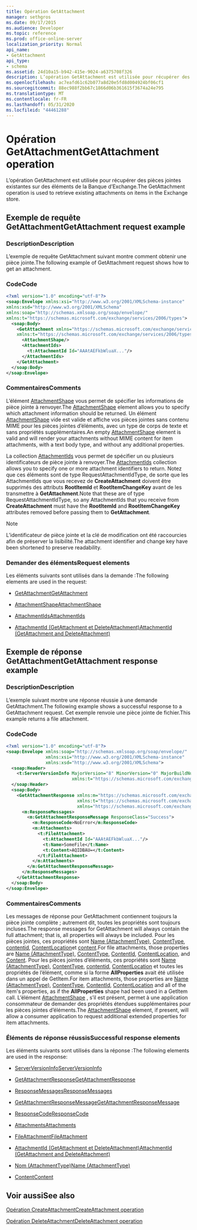 ```yaml
---
title: Opération GetAttachment
manager: sethgros
ms.date: 09/17/2015
ms.audience: Developer
ms.topic: reference
ms.prod: office-online-server
localization_priority: Normal
api_name:
- GetAttachment
api_type:
- schema
ms.assetid: 24d10a15-b942-415e-9024-a6375708f326
description: L’opération GetAttachment est utilisée pour récupérer des pièces jointes existantes sur des éléments de la Banque d’Exchange.
ms.openlocfilehash: ac7eafd61c62b077a8d20e5fd8d004924bf06cf1
ms.sourcegitcommit: 88ec988f2bb67c1866d06b361615f3674a24e795
ms.translationtype: MT
ms.contentlocale: fr-FR
ms.lasthandoff: 05/31/2020
ms.locfileid: "44461288"
---
```

# <a name="getattachment-operation"></a><span data-ttu-id="4d690-103">Opération GetAttachment</span><span class="sxs-lookup"><span data-stu-id="4d690-103">GetAttachment operation</span></span>

<span data-ttu-id="4d690-104">L’opération GetAttachment est utilisée pour récupérer des pièces jointes existantes sur des éléments de la Banque d’Exchange.</span><span class="sxs-lookup"><span data-stu-id="4d690-104">The GetAttachment operation is used to retrieve existing attachments on items in the Exchange store.</span></span>
  
## <a name="getattachment-request-example"></a><span data-ttu-id="4d690-105">Exemple de requête GetAttachment</span><span class="sxs-lookup"><span data-stu-id="4d690-105">GetAttachment request example</span></span>

### <a name="description"></a><span data-ttu-id="4d690-106">Description</span><span class="sxs-lookup"><span data-stu-id="4d690-106">Description</span></span>

<span data-ttu-id="4d690-107">L’exemple de requête GetAttachment suivant montre comment obtenir une pièce jointe.</span><span class="sxs-lookup"><span data-stu-id="4d690-107">The following example of GetAttachment request shows how to get an attachment.</span></span>
  
### <a name="code"></a><span data-ttu-id="4d690-108">Code</span><span class="sxs-lookup"><span data-stu-id="4d690-108">Code</span></span>

```XML
<?xml version="1.0" encoding="utf-8"?>
<soap:Envelope xmlns:xsi="http://www.w3.org/2001/XMLSchema-instance"
xmlns:xsd="http://www.w3.org/2001/XMLSchema"
xmlns:soap="http://schemas.xmlsoap.org/soap/envelope/"
xmlns:t="https://schemas.microsoft.com/exchange/services/2006/types">
  <soap:Body>
    <GetAttachment xmlns="https://schemas.microsoft.com/exchange/services/2006/messages"
    xmlns:t="https://schemas.microsoft.com/exchange/services/2006/types">
      <AttachmentShape/>
      <AttachmentIds>
        <t:AttachmentId Id="AAAtAEFkbWluaX..."/>
      </AttachmentIds>
    </GetAttachment>
  </soap:Body>
</soap:Envelope>
```

### <a name="comments"></a><span data-ttu-id="4d690-109">Commentaires</span><span class="sxs-lookup"><span data-stu-id="4d690-109">Comments</span></span>

<span data-ttu-id="4d690-110">L’élément [AttachmentShape](attachmentshape.md) vous permet de spécifier les informations de pièce jointe à renvoyer.</span><span class="sxs-lookup"><span data-stu-id="4d690-110">The [AttachmentShape](attachmentshape.md) element allows you to specify which attachment information should be returned.</span></span> <span data-ttu-id="4d690-111">Un élément [AttachmentShape](attachmentshape.md) vide est valide et affiche vos pièces jointes sans contenu MIME pour les pièces jointes d’éléments, avec un type de corps de texte et sans propriétés supplémentaires.</span><span class="sxs-lookup"><span data-stu-id="4d690-111">An empty [AttachmentShape](attachmentshape.md) element is valid and will render your attachments without MIME content for item attachments, with a text body type, and without any additional properties.</span></span> 
  
<span data-ttu-id="4d690-112">La collection [AttachmentIds](attachmentids.md) vous permet de spécifier un ou plusieurs identificateurs de pièce jointe à renvoyer.</span><span class="sxs-lookup"><span data-stu-id="4d690-112">The [AttachmentIds](attachmentids.md) collection allows you to specify one or more attachment identifiers to return.</span></span> <span data-ttu-id="4d690-113">Notez que ces éléments sont de type RequestAttachmentIdType, de sorte que les AttachmentIds que vous recevez de **CreateAttachment** doivent être supprimés des attributs **RootItemId** et **RootItemChangeKey** avant de les transmettre à **GetAttachment**.</span><span class="sxs-lookup"><span data-stu-id="4d690-113">Note that these are of type RequestAttachmentIdType, so any AttachmentIds that you receive from **CreateAttachment** must have the **RootItemId** and **RootItemChangeKey** attributes removed before passing them to **GetAttachment**.</span></span>
  
> [!NOTE]
> <span data-ttu-id="4d690-114">L’identificateur de pièce jointe et la clé de modification ont été raccourcies afin de préserver la lisibilité.</span><span class="sxs-lookup"><span data-stu-id="4d690-114">The attachment identifier and change key have been shortened to preserve readability.</span></span> 
  
### <a name="request-elements"></a><span data-ttu-id="4d690-115">Demander des éléments</span><span class="sxs-lookup"><span data-stu-id="4d690-115">Request elements</span></span>

<span data-ttu-id="4d690-116">Les éléments suivants sont utilisés dans la demande :</span><span class="sxs-lookup"><span data-stu-id="4d690-116">The following elements are used in the request:</span></span>
  
- [<span data-ttu-id="4d690-117">GetAttachment</span><span class="sxs-lookup"><span data-stu-id="4d690-117">GetAttachment</span></span>](getattachment.md)
    
- [<span data-ttu-id="4d690-118">AttachmentShape</span><span class="sxs-lookup"><span data-stu-id="4d690-118">AttachmentShape</span></span>](attachmentshape.md)
    
- [<span data-ttu-id="4d690-119">AttachmentIds</span><span class="sxs-lookup"><span data-stu-id="4d690-119">AttachmentIds</span></span>](attachmentids.md)
    
- [<span data-ttu-id="4d690-120">AttachmentId (GetAttachment et DeleteAttachment)</span><span class="sxs-lookup"><span data-stu-id="4d690-120">AttachmentId (GetAttachment and DeleteAttachment)</span></span>](attachmentid-getattachment-and-deleteattachment.md)
    
## <a name="getattachment-response-example"></a><span data-ttu-id="4d690-121">Exemple de réponse GetAttachment</span><span class="sxs-lookup"><span data-stu-id="4d690-121">GetAttachment response example</span></span>

### <a name="description"></a><span data-ttu-id="4d690-122">Description</span><span class="sxs-lookup"><span data-stu-id="4d690-122">Description</span></span>

<span data-ttu-id="4d690-123">L’exemple suivant montre une réponse réussie à une demande GetAttachment.</span><span class="sxs-lookup"><span data-stu-id="4d690-123">The following example shows a successful response to a GetAttachment request.</span></span> <span data-ttu-id="4d690-124">Cet exemple renvoie une pièce jointe de fichier.</span><span class="sxs-lookup"><span data-stu-id="4d690-124">This example returns a file attachment.</span></span>
  
### <a name="code"></a><span data-ttu-id="4d690-125">Code</span><span class="sxs-lookup"><span data-stu-id="4d690-125">Code</span></span>

```XML
<?xml version="1.0" encoding="utf-8"?>
<soap:Envelope xmlns:soap="http://schemas.xmlsoap.org/soap/envelope/" 
               xmlns:xsi="http://www.w3.org/2001/XMLSchema-instance" 
               xmlns:xsd="http://www.w3.org/2001/XMLSchema">
  <soap:Header>
    <t:ServerVersionInfo MajorVersion="8" MinorVersion="0" MajorBuildNumber="662" MinorBuildNumber="0" 
                         xmlns:t="https://schemas.microsoft.com/exchange/services/2006/types"/>
  </soap:Header>
  <soap:Body>
    <GetAttachmentResponse xmlns:m="https://schemas.microsoft.com/exchange/services/2006/messages" 
                           xmlns:t="https://schemas.microsoft.com/exchange/services/2006/types" 
                           xmlns="https://schemas.microsoft.com/exchange/services/2006/messages">
      <m:ResponseMessages>
        <m:GetAttachmentResponseMessage ResponseClass="Success">
          <m:ResponseCode>NoError</m:ResponseCode>
          <m:Attachments>
            <t:FileAttachment>
              <t:AttachmentId Id="AAAtAEFkbWluaX..."/>
              <t:Name>SomeFile</t:Name>
              <t:Content>AQIDBAU=</t:Content>
            </t:FileAttachment>
          </m:Attachments>
        </m:GetAttachmentResponseMessage>
      </m:ResponseMessages>
    </GetAttachmentResponse>
  </soap:Body>
</soap:Envelope>
```

### <a name="comments"></a><span data-ttu-id="4d690-126">Commentaires</span><span class="sxs-lookup"><span data-stu-id="4d690-126">Comments</span></span>

<span data-ttu-id="4d690-127">Les messages de réponse pour GetAttachment contiennent toujours la pièce jointe complète ; autrement dit, toutes les propriétés sont toujours incluses.</span><span class="sxs-lookup"><span data-stu-id="4d690-127">The response messages for GetAttachment will always contain the full attachment; that is, all properties will always be included.</span></span> <span data-ttu-id="4d690-128">Pour les pièces jointes, ces propriétés sont [Name (AttachmentType)](name-attachmenttype.md), [ContentType](contenttype.md), [contentid](contentid.md), [ContentLocation](contentlocation.md)et [content](content.md).</span><span class="sxs-lookup"><span data-stu-id="4d690-128">For file attachments, those properties are [Name (AttachmentType)](name-attachmenttype.md), [ContentType](contenttype.md), [ContentId](contentid.md), [ContentLocation](contentlocation.md), and [Content](content.md).</span></span> <span data-ttu-id="4d690-129">Pour les pièces jointes d’éléments, ces propriétés sont [Name (AttachmentType)](name-attachmenttype.md), [ContentType](contenttype.md), [contentid](contentid.md), [ContentLocation](contentlocation.md) et toutes les propriétés de l’élément, comme si la forme **AllProperties** avait été utilisée dans un appel de GetItem.</span><span class="sxs-lookup"><span data-stu-id="4d690-129">For item attachments, those properties are [Name (AttachmentType)](name-attachmenttype.md), [ContentType](contenttype.md), [ContentId](contentid.md), [ContentLocation](contentlocation.md) and all of the item's properties, as if the **AllProperties** shape had been used in a GetItem call.</span></span> <span data-ttu-id="4d690-130">L’élément [AttachmentShape](attachmentshape.md) , s’il est présent, permet à une application consommateur de demander des propriétés étendues supplémentaires pour les pièces jointes d’éléments.</span><span class="sxs-lookup"><span data-stu-id="4d690-130">The [AttachmentShape](attachmentshape.md) element, if present, will allow a consumer application to request additional extended properties for item attachments.</span></span> 
  
### <a name="successful-response-elements"></a><span data-ttu-id="4d690-131">Éléments de réponse réussis</span><span class="sxs-lookup"><span data-stu-id="4d690-131">Successful response elements</span></span>

<span data-ttu-id="4d690-132">Les éléments suivants sont utilisés dans la réponse :</span><span class="sxs-lookup"><span data-stu-id="4d690-132">The following elements are used in the response:</span></span>
  
- [<span data-ttu-id="4d690-133">ServerVersionInfo</span><span class="sxs-lookup"><span data-stu-id="4d690-133">ServerVersionInfo</span></span>](serverversioninfo.md)
    
- [<span data-ttu-id="4d690-134">GetAttachmentResponse</span><span class="sxs-lookup"><span data-stu-id="4d690-134">GetAttachmentResponse</span></span>](getattachmentresponse.md)
    
- [<span data-ttu-id="4d690-135">ResponseMessages</span><span class="sxs-lookup"><span data-stu-id="4d690-135">ResponseMessages</span></span>](responsemessages.md)
    
- [<span data-ttu-id="4d690-136">GetAttachmentResponseMessage</span><span class="sxs-lookup"><span data-stu-id="4d690-136">GetAttachmentResponseMessage</span></span>](getattachmentresponsemessage.md)
    
- [<span data-ttu-id="4d690-137">ResponseCode</span><span class="sxs-lookup"><span data-stu-id="4d690-137">ResponseCode</span></span>](responsecode.md)
    
- [<span data-ttu-id="4d690-138">Attachments</span><span class="sxs-lookup"><span data-stu-id="4d690-138">Attachments</span></span>](attachments-ex15websvcsotherref.md)
    
- [<span data-ttu-id="4d690-139">FileAttachment</span><span class="sxs-lookup"><span data-stu-id="4d690-139">FileAttachment</span></span>](fileattachment.md)
    
- [<span data-ttu-id="4d690-140">AttachmentId (GetAttachment et DeleteAttachment)</span><span class="sxs-lookup"><span data-stu-id="4d690-140">AttachmentId (GetAttachment and DeleteAttachment)</span></span>](attachmentid-getattachment-and-deleteattachment.md)
    
- [<span data-ttu-id="4d690-141">Nom (AttachmentType)</span><span class="sxs-lookup"><span data-stu-id="4d690-141">Name (AttachmentType)</span></span>](name-attachmenttype.md)
    
- [<span data-ttu-id="4d690-142">Content</span><span class="sxs-lookup"><span data-stu-id="4d690-142">Content</span></span>](content.md)
    
## <a name="see-also"></a><span data-ttu-id="4d690-143">Voir aussi</span><span class="sxs-lookup"><span data-stu-id="4d690-143">See also</span></span>



[<span data-ttu-id="4d690-144">Opération CreateAttachment</span><span class="sxs-lookup"><span data-stu-id="4d690-144">CreateAttachment operation</span></span>](createattachment-operation.md)
  
[<span data-ttu-id="4d690-145">Opération DeleteAttachment</span><span class="sxs-lookup"><span data-stu-id="4d690-145">DeleteAttachment operation</span></span>](deleteattachment-operation.md)

